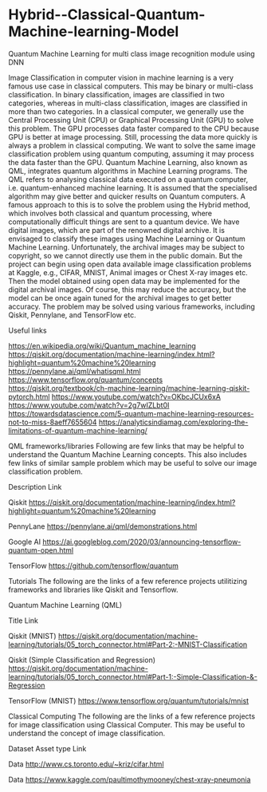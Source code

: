 # Hybrid--Classical-Quantum-Machine-learning-Model
Quantum Machine Learning for multi class image recognition module using DNN 

Image Classification in computer vision in machine learning is a very famous use case in classical computers. This may be binary or multi-class classification. In binary classification, images are classified in two categories, whereas in multi-class classification, images are classified in more than two categories. In a classical computer, we generally use the Central Processing Unit (CPU) or Graphical Processing Unit (GPU) to solve this problem. The GPU processes data faster compared to the CPU because GPU is better at image processing. Still, processing the data more quickly is always a problem in classical computing.
We want to solve the same image classification problem using quantum computing, assuming it may process the data faster than the GPU. Quantum Machine Learning, also known as QML, integrates quantum algorithms in Machine Learning programs. The QML refers to analysing classical data executed on a quantum computer, i.e. quantum-enhanced machine learning. It is assumed that the specialised algorithm may give better and quicker results on Quantum computers. A famous approach to this is to solve the problem using the Hybrid method, which involves both classical and quantum processing, where computationally difficult things are sent to a quantum device.
We have digital images, which are part of the renowned digital archive. It is envisaged to classify these images using Machine Learning or Quantum Machine Learning. Unfortunately, the archival images may be subject to copyright, so we cannot directly use them in the public domain. But the project can begin using open data available image classification problems at Kaggle, e.g., CIFAR, MNIST, Animal images or Chest X-ray images etc. Then the model obtained using open data may be implemented for the digital archival images. Of course, this may reduce the accuracy, but the model can be once again tuned for the archival images to get better accuracy.
The problem may be solved using various frameworks, including Qiskit, Pennylane, and TensorFlow etc.

Useful links

https://en.wikipedia.org/wiki/Quantum_machine_learning
https://qiskit.org/documentation/machine-learning/index.html?highlight=quantum%20machine%20learning
https://pennylane.ai/qml/whatisqml.html
https://www.tensorflow.org/quantum/concepts
https://qiskit.org/textbook/ch-machine-learning/machine-learning-qiskit-pytorch.html
https://www.youtube.com/watch?v=OKbcJCUx6xA
https://www.youtube.com/watch?v=2g7wIZLbt0I
https://towardsdatascience.com/5-quantum-machine-learning-resources-not-to-miss-8aeff7655604
https://analyticsindiamag.com/exploring-the-limitations-of-quantum-machine-learning/


QML frameworks/libraries
Following are few links that may be helpful to understand the Quantum Machine Learning concepts. This also includes few links of similar sample problem which may be useful to solve our image classification problem.



Description
Link




Qiskit
https://qiskit.org/documentation/machine-learning/index.html?highlight=quantum%20machine%20learning


PennyLane
https://pennylane.ai/qml/demonstrations.html


Google  AI
https://ai.googleblog.com/2020/03/announcing-tensorflow-quantum-open.html


TensorFlow
https://github.com/tensorflow/quantum




Tutorials
The following are the links of a few reference projects utilitizing frameworks and libraries like Qiskit and Tensorflow.

Quantum Machine Learning (QML)



Title
Link




Qiskit (MNIST)
https://qiskit.org/documentation/machine-learning/tutorials/05_torch_connector.html#Part-2:-MNIST-Classification


Qiskit (Simple Classification and Regression)
https://qiskit.org/documentation/machine-learning/tutorials/05_torch_connector.html#Part-1:-Simple-Classification-&-Regression


TensorFlow (MNIST)
https://www.tensorflow.org/quantum/tutorials/mnist




Classical Computing
The following are the links of a few reference projects for image classification using Classical Computer. This may be useful to understand the concept of image classification.



Dataset
Asset type
Link






Data
http://www.cs.toronto.edu/~kriz/cifar.html




Data
https://www.kaggle.com/paultimothymooney/chest-xray-pneumonia


